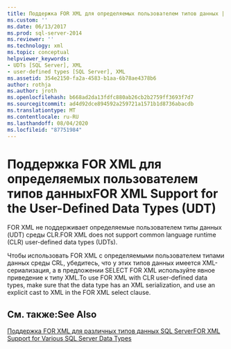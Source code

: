 ```yaml
---
title: Поддержка FOR XML для определяемых пользователем типов данных | Документация Майкрософт
ms.custom: ''
ms.date: 06/13/2017
ms.prod: sql-server-2014
ms.reviewer: ''
ms.technology: xml
ms.topic: conceptual
helpviewer_keywords:
- UDTs [SQL Server], XML
- user-defined types [SQL Server], XML
ms.assetid: 354e2150-fa2a-4583-b1aa-6b78ae4378b6
author: rothja
ms.author: jroth
ms.openlocfilehash: b668ad2da13fdfc880ab26cb2b2759ff3693f7d7
ms.sourcegitcommit: ad4d92dce894592a259721a1571b1d8736abacdb
ms.translationtype: MT
ms.contentlocale: ru-RU
ms.lasthandoff: 08/04/2020
ms.locfileid: "87751984"
---
```

# <a name="for-xml-support-for-the-user-defined-data-types-udt"></a><span data-ttu-id="27174-102">Поддержка FOR XML для определяемых пользователем типов данных</span><span class="sxs-lookup"><span data-stu-id="27174-102">FOR XML Support for the User-Defined Data Types (UDT)</span></span>
  <span data-ttu-id="27174-103">FOR XML не поддерживает определяемые пользователем типы данных (UDT) среды CLR.</span><span class="sxs-lookup"><span data-stu-id="27174-103">FOR XML does not support common language runtime (CLR) user-defined data types (UDTs).</span></span>  
  
 <span data-ttu-id="27174-104">Чтобы использовать FOR XML с определяемыми пользователем типами данных среды CRL, убедитесь, что у этих типов данных имеется XML-сериализация, а в предложении SELECT FOR XML используйте явное приведение к типу XML.</span><span class="sxs-lookup"><span data-stu-id="27174-104">To use FOR XML with CLR user-defined data types, make sure that the data type has an XML serialization, and use an explicit cast to XML in the FOR XML select clause.</span></span>  
  
## <a name="see-also"></a><span data-ttu-id="27174-105">См. также:</span><span class="sxs-lookup"><span data-stu-id="27174-105">See Also</span></span>  
 [<span data-ttu-id="27174-106">Поддержка FOR XML для различных типов данных SQL Server</span><span class="sxs-lookup"><span data-stu-id="27174-106">FOR XML Support for Various SQL Server Data Types</span></span>](for-xml-support-for-various-sql-server-data-types.md)  
  
  
